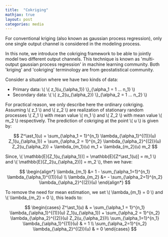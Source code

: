 ```yaml
---
title:  "Cokriging"
mathjax: true
layout: post
categories: media
---
```


For conventional kriging (also known as gaussian process regression), only one single output channel is considered in the modeling process.

In this note, we introduce the cokriging framework to be able to jointly model two different output channels. This technique is known as 'multi-output gaussian process regression' in machine learning community. Both 'kriging' and 'cokriging' terminology are from geostatistical community.

Consider a situation where we have two kinds of data:
- Primary data: \\( \\{ z_1(u_{\alpha_1}) \\}\_{\alpha_1 = 1 ... n_1} \\)
- Secondary data: \\( \\{ z_2(u_{\alpha_2}) \\}\_{\alpha_2 = 1 ... n_2} \\)

For practical reason, we only describe here the ordinary cokriging. Assuming \\( z_1 \\) and \\( z_2 \\) are realization of stationary random processes \\( Z_1 \\) with mean value \\( m_1 \\) and \\( Z_2 \\) with mean value \\( m_2 \\) respectively. The prediction of cokriging at the point \\( u \\) is given by:

$$
Z^\ast_1(u) = \sum_{\alpha_1 = 1}^{n_1} \lambda_{\alpha_1}^{(1)}(u) Z_1(u_{\alpha_1}) + \sum_{\alpha_2 = 1}^{n_2} \lambda_{\alpha_2}^{(2)}(u) Z_2(u_{\alpha_2}) + \lambda_{m_1}(u) m_1 + \lambda_{m_2}(u) m_2
$$

Since, \\( \mathbb{E}[Z_1(u_{\alpha_1})] = \mathbb{E}[Z^\ast_1(u)] = m_1 \\) and \\( \mathbb{E}[Z_2(u_{\alpha_2})] = m_2 \\), then we have:

$$
\begin{align*}
\lambda_{m_1} &= 1 - \sum_{\alpha_1=1}^{n_1} \lambda_{\alpha_1}^{(1)}(u) \\
\lambda_{m_2} &= - \sum_{\alpha_2=1}^{n_2} \lambda_{\alpha_2}^{(2)}(u)
\end{align*}
$$

To remove the need for mean estimation, we set \\( \lambda_{m_1} = 0 \\) and \\( \lambda_{m_2} = 0 \\), this leads to:

$$
  \begin{cases}
    Z^\ast_1(u) & = \sum_{\alpha_1 = 1}^{n_1} \lambda_{\alpha_1}^{(1)}(u) Z_1(u_{\alpha_1}) + \sum_{\alpha_2 = 1}^{n_2} \lambda_{\alpha_2}^{(2)}(u) Z_2(u_{\alpha_2})\\
    \sum_{\alpha_1=1}^{n_1} \lambda_{\alpha_1}^{(1)}(u) & = 1 \\
    \sum_{\alpha_2=1}^{n_2} \lambda_{\alpha_2}^{(2)}(u) & = 0
  \end{cases}
$$

